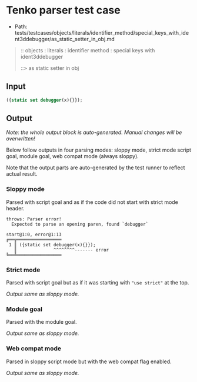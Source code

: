 # Tenko parser test case

- Path: tests/testcases/objects/literals/identifier_method/special_keys_with_ident3ddebugger/as_static_setter_in_obj.md

> :: objects : literals : identifier method : special keys with ident3ddebugger
>
> ::> as static setter in obj

## Input

`````js
({static set debugger(x){}});
`````

## Output

_Note: the whole output block is auto-generated. Manual changes will be overwritten!_

Below follow outputs in four parsing modes: sloppy mode, strict mode script goal, module goal, web compat mode (always sloppy).

Note that the output parts are auto-generated by the test runner to reflect actual result.

### Sloppy mode

Parsed with script goal and as if the code did not start with strict mode header.

`````
throws: Parser error!
  Expected to parse an opening paren, found `debugger`

start@1:0, error@1:13
╔══╦═════════════════
 1 ║ ({static set debugger(x){}});
   ║              ^^^^^^^^------- error
╚══╩═════════════════

`````

### Strict mode

Parsed with script goal but as if it was starting with `"use strict"` at the top.

_Output same as sloppy mode._

### Module goal

Parsed with the module goal.

_Output same as sloppy mode._

### Web compat mode

Parsed in sloppy script mode but with the web compat flag enabled.

_Output same as sloppy mode._

